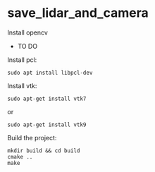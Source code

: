 # save_lidar_and_camera

Install opencv
- TO DO

Install pcl: 
```
sudo apt install libpcl-dev
```

Install vtk: 
```
sudo apt-get install vtk7
```
or
```
sudo apt-get install vtk9
```

Build the project:

```
mkdir build && cd build
cmake ..
make
```
